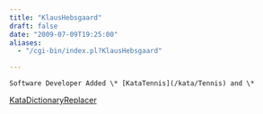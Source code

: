 ```yaml
---
title: "KlausHebsgaard"
draft: false
date: "2009-07-09T19:25:00"
aliases:
  - "/cgi-bin/index.pl?KlausHebsgaard"

---
```

    Software Developer Added \* [KataTennis](/kata/Tennis) and \*
[KataDictionaryReplacer](/kata/DictionaryReplacer)


